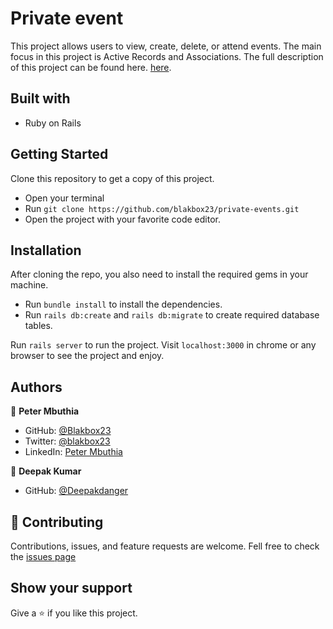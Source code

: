 # Private event
This project allows users to view, create, delete, or attend events. The main focus in this project is Active Records and Associations. The full description of this project can be found here. [here](https://www.theodinproject.com/paths/full-stack-ruby-on-rails/courses/ruby-on-rails/lessons/associations).

## Built with
- Ruby on Rails

## Getting Started
Clone this repository to get a copy of this project. 
- Open your terminal
- Run `git clone https://github.com/blakbox23/private-events.git`
- Open the project with your favorite code editor.

## Installation
After cloning the repo, you also need to install the required gems in your machine.
- Run `bundle install` to install the dependencies.
- Run `rails db:create` and `rails db:migrate` to create required database tables.

 Run `rails server` to run the project.
 Visit `localhost:3000` in chrome or any browser to see the project and enjoy.

## Authors

👤 **Peter Mbuthia**

- GitHub: [@Blakbox23](https://github.com/blakbox23)
- Twitter: [@blakbox23](https://twitter.com/blakbox23)
- LinkedIn: [Peter Mbuthia](https://www.linkedin.com/in/peter-mbuthia)

👤 **Deepak Kumar**
- GitHub: [@Deepakdanger](https://github.com/Deepakdanger)


## 🤝 Contributing
Contributions, issues, and feature requests are welcome.
Fell free to check the [issues page](https://github.com/blakbox23/private-events/issues)

## Show your support
Give a ⭐ if you like this project.
